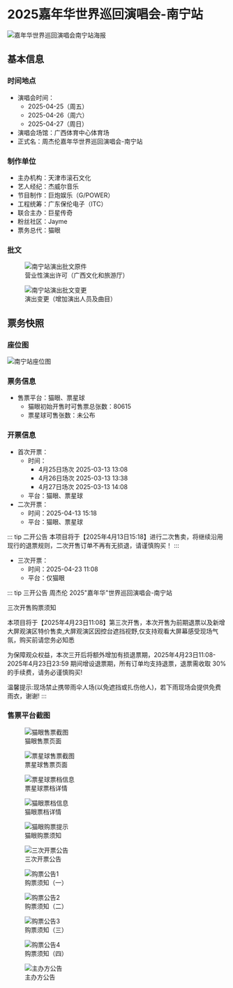 # 2025嘉年华世界巡回演唱会-南宁站

![嘉年华世界巡回演唱会南宁站海报](https://public.jaychou.wiki/show/concert/2019carnival/2025nanning/cover.jpg/yss+sy "2025嘉年华世界巡回演唱会-南宁站官方海报")

## 基本信息

### 时间地点
- 演唱会时间：
    - 2025-04-25（周五）
    - 2025-04-26（周六）
    - 2025-04-27（周日）
- 演唱会场馆：广西体育中心体育场
- 正式名：周杰伦嘉年华世界巡回演唱会-南宁站

### 制作单位
- 主办机构：天津市滚石文化
- 艺人经纪：杰威尔音乐
- 节目制作：巨炮娱乐（G/POWER）
- 工程统筹：广东保伦电子（ITC）
- 联合主办：巨星传奇
- 粉丝社区：Jayme
- 票务总代：猫眼

### 批文
<div class="image-scroll-container">
  <div class="image-scroll-wrapper">
    <div class="image-scroll-content">
      <figure>
        <img src="//public.jaychou.wiki/show/concert/2019carnival/2025nanning/NanNing_approve.jpeg/yss+sy" alt="南宁站演出批文原件" />
        <figcaption>营业性演出许可（广西文化和旅游厅）</figcaption>
      </figure>
      <figure>
        <img src="//public.jaychou.wiki/show/concert/2019carnival/2025nanning/NanNing_approve_update.jpeg/yss+sy" alt="南宁站演出批文变更" />
        <figcaption>演出变更（增加演出人员及曲目）</figcaption>
      </figure>
    </div>
  </div>
</div>

## 票务快照
### 座位图
![南宁站座位图](https://public.jaychou.wiki/show/concert/2019carnival/2025nanning/ZuoWei.jpg/yss+sy "广西体育中心体育场座位分布图")

### 票务信息
- 售票平台：猫眼、票星球
    - 猫眼初始开售时可售票总张数：80615
    - 票星球可售张数：未公布

### 开票信息
- 首次开票：
    - 时间：
        - 4月25日场次 2025-03-13 13:08
        - 4月26日场次 2025-03-13 13:38
        - 4月27日场次 2025-03-13 14:08
    - 平台：猫眼、票星球
- 二次开票：
    - 时间：2025-04-13 15:18
    - 平台：猫眼、票星球

::: tip 二开公告
本项目将于【2025年4月13日15:18】进行二次售卖，将继续沿用现行的退票规则，二次开售订单不再有无损退，请谨慎购买！
:::


- 三次开票：
    - 时间：2025-04-23 11:08
    - 平台：仅猫眼

::: tip 三开公告
周杰伦 2025"嘉年华"世界巡回演唱会-南宁站

三次开售购票须知

本项目将于【2025年4月23日11:08】第三次开售，本次开售为前期退票以及新增大屏观演区特价售卖,大屏观演区因控台遮挡视野,仅支持观看大屏幕感受现场气氛，购买前请您务必知悉

为保障观众权益，本次三开后将额外增加有损退票期，2025年4月23日11:08-2025年4月23日23:59 期间增设退票期，所有订单均支持退票，退票需收取 30%的手续费，请务必谨慎购买!

温馨提示:现场禁止携带雨伞人场(以免遮挡或扎伤他人)，若下雨现场会提供免费雨衣，谢谢!
:::


### 售票平台截图
<div class="image-scroll-container">
  <div class="image-scroll-wrapper">
    <div class="image-scroll-content">
      <figure>
        <img src="//public.jaychou.wiki/show/concert/2019carnival/2025nanning/myScreen.jpg/yss+sy" alt="猫眼售票截图" />
        <figcaption>猫眼售票页面</figcaption>
      </figure>
      <figure>
        <img src="//public.jaychou.wiki/show/concert/2019carnival/2025nanning/pxqScreen.jpg/yss+sy" alt="票星球售票截图" />
        <figcaption>票星球售票页面</figcaption>
      </figure>
      <figure>
        <img src="//public.jaychou.wiki/show/concert/2019carnival/2025nanning/PiaoXingQiu_PiaoDang.jpg/yss+sy" alt="票星球票档信息" />
        <figcaption>票星球票档详情</figcaption>
      </figure>
      <figure>
        <img src="//public.jaychou.wiki/show/concert/2019carnival/2025nanning/ManYan_PiaoDang.jpg/yss+sy" alt="猫眼票档信息" />
        <figcaption>猫眼票档详情</figcaption>
      </figure>
      <figure>
        <img src="//public.jaychou.wiki/show/concert/2019carnival/2025nanning/MaoYan_tips.jpg/yss+sy" alt="猫眼购票提示" />
        <figcaption>猫眼购票须知</figcaption>
      </figure>
      <figure>
        <img src="//public.jaychou.wiki/show/concert/2019carnival/2025nanning/no3_PA.jpg/yss+sy" alt="三次开票公告" />
        <figcaption>三次开票公告</figcaption>
      </figure>
      <figure>
        <img src="//public.jaychou.wiki/show/concert/2019carnival/2025nanning/PA001.jpg/yss+sy" alt="购票公告1" />
        <figcaption>购票须知（一）</figcaption>
      </figure>
      <figure>
        <img src="//public.jaychou.wiki/show/concert/2019carnival/2025nanning/PA002.jpg/yss+sy" alt="购票公告2" />
        <figcaption>购票须知（二）</figcaption>
      </figure>
      <figure>
        <img src="//public.jaychou.wiki/show/concert/2019carnival/2025nanning/PA003.jpg/yss+sy" alt="购票公告3" />
        <figcaption>购票须知（三）</figcaption>
      </figure>
      <figure>
        <img src="//public.jaychou.wiki/show/concert/2019carnival/2025nanning/PA004.jpg/yss+sy" alt="购票公告4" />
        <figcaption>购票须知（四）</figcaption>
      </figure>
      <figure>
        <img src="//public.jaychou.wiki/show/concert/2019carnival/2025nanning/PA01.jpg/yss+sy" alt="主办方公告" />
        <figcaption>主办方公告</figcaption>
      </figure>
    </div>
  </div>
</div>
